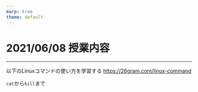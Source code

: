 ```yaml
---
marp: true
theme: default
---
```

# 2021/06/08 授業内容

---

以下のLinuxコマンドの使い方を学習する
https://26gram.com/linux-command

`cat`から`kill`まで
